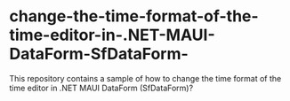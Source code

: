 # change-the-time-format-of-the-time-editor-in-.NET-MAUI-DataForm-SfDataForm-
This repository contains a sample of how to change the time format of the time editor in .NET MAUI DataForm (SfDataForm)?
